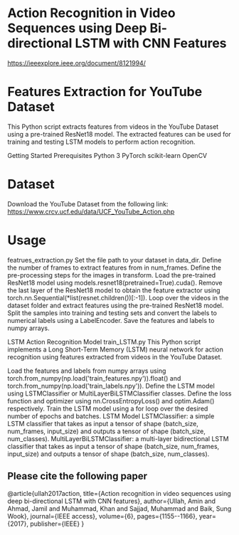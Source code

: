 # Action Recognition in Video Sequences using Deep Bi-directional LSTM with CNN Features

https://ieeexplore.ieee.org/document/8121994/


# Features Extraction for YouTube Dataset
This Python script extracts features from videos in the YouTube Dataset using a pre-trained ResNet18 model. The extracted features can be used for training and testing LSTM models to perform action recognition.

Getting Started
Prerequisites
Python 3
PyTorch
scikit-learn
OpenCV
# Dataset
Download the YouTube Dataset from the following link: https://www.crcv.ucf.edu/data/UCF_YouTube_Action.php

# Usage
featrues_extraction.py
Set the file path to your dataset in data_dir.
Define the number of frames to extract features from in num_frames.
Define the pre-processing steps for the images in transform.
Load the pre-trained ResNet18 model using models.resnet18(pretrained=True).cuda().
Remove the last layer of the ResNet18 model to obtain the feature extractor using torch.nn.Sequential(*list(resnet.children())[:-1]).
Loop over the videos in the dataset folder and extract features using the pre-trained ResNet18 model.
Split the samples into training and testing sets and convert the labels to numerical labels using a LabelEncoder.
Save the features and labels to numpy arrays.




LSTM Action Recognition Model
train_LSTM.py
This Python script implements a Long Short-Term Memory (LSTM) neural network for action recognition using features extracted from videos in the YouTube Dataset.

Load the features and labels from numpy arrays using torch.from_numpy(np.load('train_features.npy')).float() and torch.from_numpy(np.load('train_labels.npy')).
Define the LSTM model using LSTMClassifier or MultiLayerBiLSTMClassifier classes.
Define the loss function and optimizer using nn.CrossEntropyLoss() and optim.Adam() respectively.
Train the LSTM model using a for loop over the desired number of epochs and batches.
LSTM Model
LSTMClassifier: a simple LSTM classifier that takes as input a tensor of shape (batch_size, num_frames, input_size) and outputs a tensor of shape (batch_size, num_classes).
MultiLayerBiLSTMClassifier: a multi-layer bidirectional LSTM classifier that takes as input a tensor of shape (batch_size, num_frames, input_size) and outputs a tensor of shape (batch_size, num_classes).


## Please cite the following paper
@article{ullah2017action,
  title={Action recognition in video sequences using deep bi-directional LSTM with CNN features},
  author={Ullah, Amin and Ahmad, Jamil and Muhammad, Khan and Sajjad, Muhammad and Baik, Sung Wook},
  journal={IEEE access},
  volume={6},
  pages={1155--1166},
  year={2017},
  publisher={IEEE}
}



